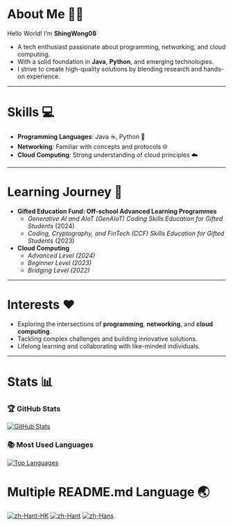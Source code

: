 # About Me 🙋‍♂  
Hello World! I’m **ShingWong08**  
- A tech enthusiast passionate about programming, networking, and cloud computing.  
- With a solid foundation in **Java**, **Python**, and emerging technologies.  
- I strive to create high-quality solutions by blending research and hands-on experience.  

---

# Skills 💻  
- **Programming Languages**: Java ☕, Python 🐍  
- **Networking**: Familiar with concepts and protocols 🌐  
- **Cloud Computing**: Strong understanding of cloud principles ☁️  

---

# Learning Journey 🚀  
- **Gifted Education Fund: Off-school Advanced Learning Programmes**
  - *Generative AI and AIoT (GenAIoT) Coding Skills Education for Gifted Students* (2024)  
  - *Coding, Cryptography, and FinTech (CCF) Skills Education for Gifted Students* (2023)  
- **Cloud Computing**
  - *Advanced Level (2024)*
  - *Beginner Level (2023)*
  - *Bridging Level (2022)*

---

# Interests ❤️  
- Exploring the intersections of **programming**, **networking**, and **cloud computing**.  
- Tackling complex challenges and building innovative solutions.  
- Lifelong learning and collaborating with like-minded individuals.  

---

# Stats 📊  
### 🏆 GitHub Stats  
[![GitHub Stats](https://github-readme-stats.vercel.app/api?username=ShingWong08&theme=tokyonight&show=reviews,discussions_started,discussions_answered,prs_merged,prs_merged_percentage)](https://github.com/ShingWong08)  
### 📚 Most Used Languages  
[![Top Languages](https://github-readme-stats.vercel.app/api/top-langs/?username=ShingWong08&layout=compact&theme=tokyonight)](https://github.com/ShingWong08)  

# Multiple README.md Language 🌏  
[![zh-Hant-HK](https://img.shields.io/badge/lang-zh--Hant--HK-red.svg)](https://github.com/ShingWong08/ShingWong08/blob/main/README-zh-Hant-HK.md) [![zh-Hant](https://img.shields.io/badge/lang-zh--Hant-blue.svg)](https://github.com/ShingWong08/ShingWong08/blob/main/README-zh-Hant.md) [![zh-Hans](https://img.shields.io/badge/lang-zh--Hans-green.svg)](https://github.com/ShingWong08/ShingWong08/blob/main/README-zh-Hans.md)
